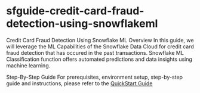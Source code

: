 # sfguide-credit-card-fraud-detection-using-snowflakeml

Credit Card Fraud Detection Using Snowflake ML
Overview
In this guide, we will leverage the ML Capabilities of the Snowflake Data Cloud for credit card fraud detection that has occured in the past transactions. Snowflake ML Classification function offers automated predictions and data insights using machine learning.


Step-By-Step Guide
For prerequisites, environment setup, step-by-step guide and instructions, please refer to the [QuickStart Guide](https://quickstarts.snowflake.com/guide/credit-card-fraud-detection-using-snowflake-ml/index.html?index=..%2F..index#0)
